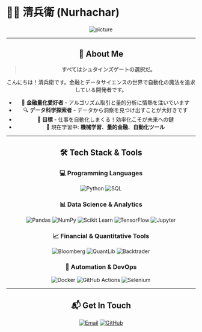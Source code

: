 # 🧑‍💻 清兵衛 (Nurhachar)

<div align="center">

  ![picture]()

---

## 🚀 About Me

> **すべてはシュタインズゲートの選択だ。**

こんにちは！清兵衛です。金融とデータサイエンスの世界で自動化の魔法を追求している開発者です。

- 🧮 **金融量化愛好者** - アルゴリズム取引と量的分析に情熱を注いでいます
- 🔍 **データ科学探索者** - データから洞察を見つけ出すことが大好きです
- 🎯 **目標** - 仕事を自動化しまくる！効率化こそが未来への鍵
- 🌱 現在学習中: **機械学習**、**量的金融**、**自動化ツール**

---

## 🛠️ Tech Stack & Tools

<div align="center">

### 💻 Programming Languages

![Python](https://img.shields.io/badge/Python-3776AB?style=for-the-badge&logo=python&logoColor=white)
![SQL](https://img.shields.io/badge/SQL-4479A1?style=for-the-badge&logo=mysql&logoColor=white)

### 📊 Data Science & Analytics

![Pandas](https://img.shields.io/badge/Pandas-150458?style=for-the-badge&logo=pandas&logoColor=white)
![NumPy](https://img.shields.io/badge/NumPy-013243?style=for-the-badge&logo=numpy&logoColor=white)
![Scikit Learn](https://img.shields.io/badge/Scikit_Learn-F7931E?style=for-the-badge&logo=scikit-learn&logoColor=white)
![TensorFlow](https://img.shields.io/badge/TensorFlow-FF6F00?style=for-the-badge&logo=tensorflow&logoColor=white)
![Jupyter](https://img.shields.io/badge/Jupyter-F37626?style=for-the-badge&logo=jupyter&logoColor=white)

### 📈 Financial & Quantitative Tools

![Bloomberg](https://img.shields.io/badge/Bloomberg-000000?style=for-the-badge&logo=bloomberg&logoColor=white)
![QuantLib](https://img.shields.io/badge/QuantLib-FF6B6B?style=for-the-badge&logo=python&logoColor=white)
![Backtrader](https://img.shields.io/badge/Backtrader-4CAF50?style=for-the-badge&logo=python&logoColor=white)

### 🔧 Automation & DevOps

![Docker](https://img.shields.io/badge/Docker-2496ED?style=for-the-badge&logo=docker&logoColor=white)
![GitHub Actions](https://img.shields.io/badge/GitHub_Actions-2088FF?style=for-the-badge&logo=github-actions&logoColor=white)
![Selenium](https://img.shields.io/badge/Selenium-43B02A?style=for-the-badge&logo=selenium&logoColor=white)

</div>


---

## 📬 Get In Touch

<div align="center">

[![Email](https://img.shields.io/badge/Email-qingbingwei6@gmail.com-D14836?style=for-the-badge&logo=gmail&logoColor=white)](mailto:qingbingwei6@gmail.com)
[![GitHub](https://img.shields.io/badge/GitHub-nurhachar--sibei-181717?style=for-the-badge&logo=github&logoColor=white)](https://github.com/nurhachar-sibei)


</div>
